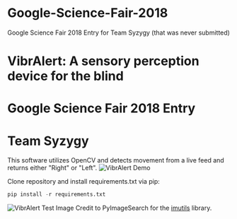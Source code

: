 # Google-Science-Fair-2018
Google Science Fair 2018 Entry for Team Syzygy (that was never submitted)

# VibrAlert: A sensory perception device for the blind
# Google Science Fair 2018 Entry
# Team Syzygy

This software utilizes OpenCV and detects movement from a live feed and returns either "Right" or "Left".
![VibrAlert Demo](https://github.com/Team-Syzygy/Google-Science-Fair/blob/master/Images/vibralert_demo.gif)

Clone repository and install requirements.txt via pip:
```python
pip install -r requirements.txt
```
![VibrAlert Test Image](https://github.com/Team-Syzygy/Google-Science-Fair/blob/master/Images/vibralert_001.png)
Credit to PyImageSearch for the [imutils](https://github.com/jrosebr1/imutils) library. 
